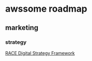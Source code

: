 # awssome roadmap
## marketing
### strategy
[RACE Digital Strategy Framework](2017-11-11-RACE-Digital-Strategy-Framework.md)
